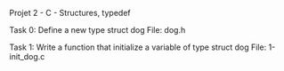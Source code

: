 Projet 2 - C - Structures, typedef

Task 0: Define a new type struct dog
File: dog.h

Task 1: Write a function that initialize a variable of type struct dog
File: 1-init_dog.c